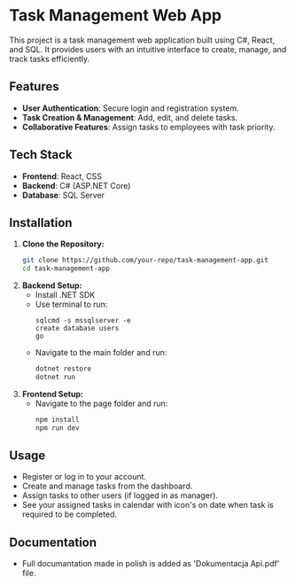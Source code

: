# Task Management Web App

This project is a task management web application built using C#, React, and SQL. It provides users with an intuitive interface to create, manage, and track tasks efficiently.

## Features
- **User Authentication**: Secure login and registration system.
- **Task Creation & Management**: Add, edit, and delete tasks.
- **Collaborative Features**: Assign tasks to employees with task priority.

## Tech Stack
- **Frontend**: React, CSS
- **Backend**: C# (ASP.NET Core)
- **Database**: SQL Server

## Installation
1. **Clone the Repository:**
   ```sh
   git clone https://github.com/your-repo/task-management-app.git
   cd task-management-app
   ```
2. **Backend Setup:**
   - Install .NET SDK
   - Use terminal to run:
      ```
      sqlcmd -s mssqlserver -e  
      create database users
      go
      ```
   - Navigate to the main folder and run:
     ```sh
     dotnet restore
     dotnet run
     ```
3. **Frontend Setup:**
   - Navigate to the page folder and run:
     ```sh
     npm install
     npm run dev
     ```

## Usage
- Register or log in to your account.
- Create and manage tasks from the dashboard.
- Assign tasks to other users (if logged in as manager).
- See your assigned tasks in calendar with icon's on date when task is required to be completed.

## Documentation
- Full documantation made in polish is added as 'Dokumentacja Api.pdf' file.
